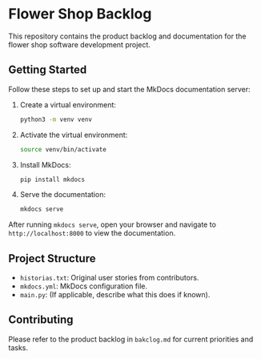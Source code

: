 # Flower Shop Backlog

This repository contains the product backlog and documentation for the flower shop software development project.

## Getting Started

Follow these steps to set up and start the MkDocs documentation server:

1. Create a virtual environment:
   ```bash
   python3 -m venv venv
   ```

2. Activate the virtual environment:
   ```bash
   source venv/bin/activate
   ```

3. Install MkDocs:
   ```bash
   pip install mkdocs
   ```

4. Serve the documentation:
   ```bash
   mkdocs serve
   ```

After running `mkdocs serve`, open your browser and navigate to `http://localhost:8000` to view the documentation.

## Project Structure

- `historias.txt`: Original user stories from contributors.
- `mkdocs.yml`: MkDocs configuration file.
- `main.py`: (If applicable, describe what this does if known).

## Contributing

Please refer to the product backlog in `bakclog.md` for current priorities and tasks.